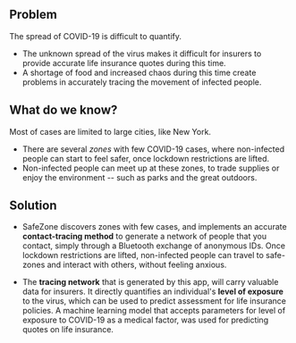 
## Problem
The spread of COVID-19 is difficult to quantify.
* The unknown spread of the virus makes it difficult for insurers to provide accurate life insurance quotes during this time. 
* A shortage of food and increased chaos during this time create problems in accurately tracing the movement of infected people.

## What do we know? 
Most of cases are limited to large cities, like New York. 
* There are several _zones_ with few COVID-19 cases, where non-infected people can start to feel safer, once lockdown restrictions are lifted. 
* Non-infected people can meet up at these zones, to trade supplies or enjoy the environment -- such as parks and the great outdoors.

## Solution
* SafeZone discovers zones with few cases, and implements an accurate **contact-tracing method** to generate a network of people that you contact, simply through a Bluetooth exchange of anonymous IDs. Once lockdown restrictions are lifted, non-infected people can travel to safe-zones and interact with others, without feeling anxious.
<!--If someone begins to feel symptoms of COVID-19, all they hve to do is update their profile, which sends an alert to everyone they've contacted, warning them to stay home and prevent further spread of the virus.-->

* The **tracing network** that is generated by this app, will carry valuable data for insurers. It directly quantifies an individual's **level of exposure** to the virus, which can be used to predict assessment for life insurance policies. A machine learning model that accepts parameters for level of exposure to COVID-19 as a medical factor, was used for predicting quotes on life insurance.
